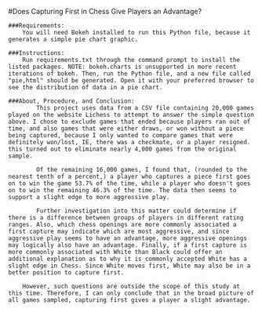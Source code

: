 #Does Capturing First in Chess Give Players an Advantage?

    ###Requirements:
        You will need Bokeh installed to run this Python file, because it generates a simple pie chart graphic.

    ###Instructions:
        Run requirements.txt through the command prompt to install the listed packages. NOTE: bokeh.charts is unsupported in more recent iterations of bokeh. Then, run the Python file, and a new file called "pie,html" should be generated. Open it with your preferred browser to see the distribution of data in a pie chart.

    ###About, Procedure, and Conclusion:
            This project uses data from a CSV file containing 20,000 games played on the website Lichess to attempt to answer the simple question above. I chose to exclude games that ended because players ran out of time, and also games that were either draws, or won without a piece being captured, because I only wanted to compare games that were definitely won/lost, IE, there was a checkmate, or a player resigned. this turned out to eliminate nearly 4,000 games from the original sample.

            Of the remaining 16,000 games, I found that, (rounded to the nearest tenth of a percent,) a player who captures a piece first goes on to win the game 53.7% of the time, while a player who doesn't goes on to win the remaining 46.3% of the time. The data then seems to support a slight edge to more aggressive play.

            Further investigation into this matter could determine if there is a difference between groups of players in different rating ranges. Also, which chess openings are more commonly associated a first capture may indicate which are most aggressive, and since aggressive play seems to have an advantage, more aggressive openings may logically also have an advantage. Finally, if a first capture is more commonly associated with White than Black could offer an additional explanation as to why it is commonly accepted White has a slight edge in Chess. Since White moves first, White may also be in a better position to capture first.

        However, such questions are outside the scope of this study at this time. Therefore, I can only conclude that in the broad picture of all games sampled, capturing first gives a player a slight advantage.
